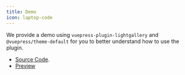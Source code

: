 ```yaml
---
title: Demo
icon: laptop-code
---
```


We provide a demo using `vuepress-plugin-lightgallery` and `@vuepress/theme-default` for you to better understand how to use the plugin.

- [Source Code](https://github.com/vuepress-theme-hope/vuepress-theme-hope/tree/main/demo/lightgallery/).
- [Preview](https://plugin-lightgallery-demo.vuejs.press)
